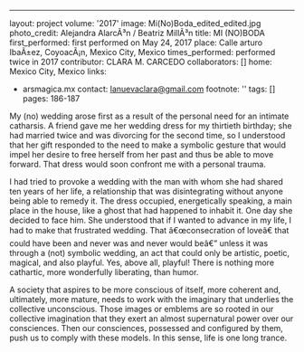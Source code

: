 ---
layout: project
volume: '2017'
image: Mi(No)Boda_edited_edited.jpg
photo_credit: Alejandra AlarcÃ³n / Beatriz MillÃ³n
title: MI (NO)BODA
first_performed: first performed on May 24, 2017
place: Calle arturo IbaÃ±ez, CoyoacÃ¡n, Mexico City, Mexico
times_performed: performed twice in 2017
contributor: CLARA M. CARCEDO
collaborators: []
home: Mexico City, Mexico
links:
- arsmagica.mx
contact: lanuevaclara@gmail.com
footnote: ''
tags: []
pages: 186-187



My (no) wedding arose first as a result of the personal need for an intimate catharsis. A friend gave me her wedding dress for my thirtieth birthday; she had married twice and was divorcing for the second time, so I understood that her gift responded to the need to make a symbolic gesture that would impel her desire to free herself from her past and thus be able to move forward. That dress would soon confront me with a personal trauma.

I had tried to provoke a wedding with the man with whom she had shared ten years of her life, a relationship that was disintegrating without anyone being able to remedy it. The dress occupied, energetically speaking, a main place in the house, like a ghost that had happened to inhabit it. One day she decided to face him. She understood that if I wanted to advance in my life, I had to make that frustrated wedding. That â€œconsecration of loveâ€ that could have been and never was and never would beâ€” unless it was through a (not) symbolic wedding, an act that could only be artistic, poetic, magical, and also playful. Yes, above all, playful! There is nothing more cathartic, more wonderfully liberating, than humor.

A society that aspires to be more conscious of itself, more coherent and, ultimately, more mature, needs to work with the imaginary that underlies the collective unconscious. Those images or emblems are so rooted in our collective imagination that they exert an almost supernatural power over our consciences. Then our consciences, possessed and configured by them, push us to comply with these models. In this sense, life is one long trance.
